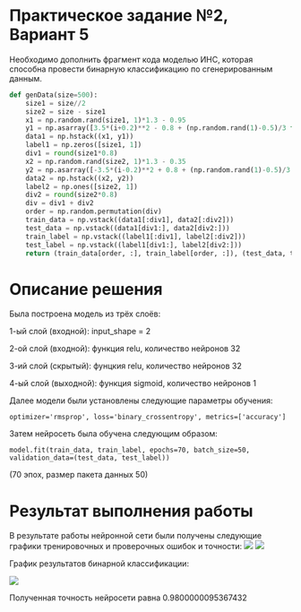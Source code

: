 # Практическое задание №2, Вариант 5 
Необходимо дополнить фрагмент кода моделью ИНС, которая способна провести бинарную классификацию по сгенерированным данным.
```python
def genData(size=500):
    size1 = size//2
    size2 = size - size1
    x1 = np.random.rand(size1, 1)*1.3 - 0.95
    y1 = np.asarray([3.5*(i+0.2)**2 - 0.8 + (np.random.rand(1)-0.5)/3 for i in x1])
    data1 = np.hstack((x1, y1))
    label1 = np.zeros([size1, 1])
    div1 = round(size1*0.8)
    x2 = np.random.rand(size2, 1)*1.3 - 0.35
    y2 = np.asarray([-3.5*(i-0.2)**2 + 0.8 + (np.random.rand(1)-0.5)/3 for i in x2])
    data2 = np.hstack((x2, y2))
    label2 = np.ones([size2, 1])
    div2 = round(size2*0.8)
    div = div1 + div2
    order = np.random.permutation(div)
    train_data = np.vstack((data1[:div1], data2[:div2]))
    test_data = np.vstack((data1[div1:], data2[div2:]))
    train_label = np.vstack((label1[:div1], label2[:div2]))
    test_label = np.vstack((label1[div1:], label2[div2:])) 
    return (train_data[order, :], train_label[order, :]), (test_data, test_label)
```
    
# Описание решения
Была построена модель из трёх слоёв:

1-ый слой (входной): input_shape = 2

2-ой слой (входной): функция relu, количество нейронов 32

3-ий слой (скрытый): фунцкия relu, количество нейронов 32

4-ый слой (выходной): функция sigmoid, количество нейронов 1

Далее модели были установлены следующие параметры обучения:

``optimizer='rmsprop', loss='binary_crossentropy', metrics=['accuracy']``

Затем нейросеть была обучена следующим образом:

``model.fit(train_data, train_label, epochs=70, batch_size=50, validation_data=(test_data, test_label))``

(70 эпох, размер пакета данных 50)

# Результат выполнения работы
В результате работы нейронной сети были получены следующие графики тренировочных и проверочных ошибок и точности:
![](https://cdn1.savepice.ru/uploads/2021/2/25/43605d6c57481a6150d2cad022f0345c-full.png)
![](https://cdn1.savepice.ru/uploads/2021/2/25/8abf5a79a230b1856957a911ed801c61-full.png)

График результатов бинарной классификации:

![](https://cdn1.savepice.ru/uploads/2021/2/25/b2fcfad25b2ee77570a68ed95e1e4803-full.png)

Полученная точность нейросети равна 0.9800000095367432
